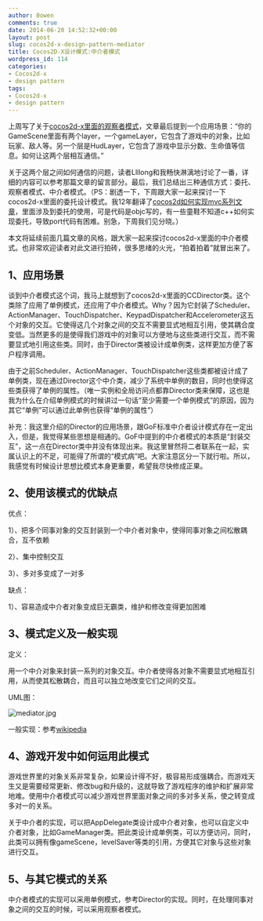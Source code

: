 ```yaml
---
author: 0owen
comments: true
date: 2014-06-20 14:52:32+00:00
layout: post
slug: cocos2d-x-design-pattern-mediator
title: Cocos2D-X设计模式:中介者模式
wordpress_id: 114
categories:
- Cocos2d-x
- design pattern
tags:
- Cocos2d-x
- design pattern
---
```


 
<!-- toc -->
上周写了关于[cocos2d-x里面的观察者模式](http://zilongshanren.com/blog/2014-06-20-cocos2d-x-design-pattern-observer.html)，文章最后提到一个应用场景：“你的GameScene里面有两个layer，一个gameLayer，它包含了游戏中的对象，比如玩家、敌人等。另一个层是HudLayer，它包含了游戏中显示分数、生命值等信息。如何让这两个层相互通信。”

关于这两个层之间如何通信的问题，读者Llllong和我畅快淋漓地讨论了一番，详细的内容可以参考那篇文章的留言部分。最后，我们总结出三种通信方式：委托、观察者模式、中介者模式。（PS：剧透一下，下周跟大家一起来探讨一下cocos2d-x里面的委托设计模式。我12年翻译了[cocos2d如何实现mvc系列文章](http://www.cnblogs.com/andyque/archive/2012/03/11/2390814.html)，里面涉及到委托的使用，可是代码是objc写的，有一些童鞋不知道c++如何实现委托，导致port代码有困难。别急，下周我们见分晓。）

本文将延续前面几篇文章的风格，跟大家一起来探讨cocos2d-x里面的中介者模式。也非常欢迎读者对此文进行拍砖，很多思绪的火光，“拍着拍着”就冒出来了。

<!-- more -->

## 1、应用场景

谈到中介者模式这个词，我马上就想到了cocos2d-x里面的CCDirector类。这个类除了应用了单例模式，还应用了中介者模式。Why？因为它封装了Scheduler、ActionManager、TouchDispatcher、KeypadDispatcher和Accelerometer这五个对象的交互。它使得这几个对象之间的交互不需要显式地相互引用，使其耦合度变低。当然更多的是使得我们游戏中的对象可以方便地与这些类进行交互，而不需要显式地引用这些类。同时，由于Director类被设计成单例类，这样更加方便了客户程序调用。

由于之前Scheduler、ActionManager、TouchDispatcher这些类都被设计成了单例类，现在通过Director这个中介类，减少了系统中单例的数目，同时也使得这些类获得了单例的属性。（唯一实例和全局访问点都靠Director类来保障，这也是我为什么在介绍单例模式的时候讲过一句话“至少需要一个单例模式”的原因，因为其它“单例”可以通过此单例也获得“单例的属性”）

补充：我这里介绍的Director的应用场景，跟GoF标准中介者设计模式存在一定出入，但是，我觉得某些思想是相通的。GoF中提到的中介者模式的本质是“封装交互”，这一点在Director类中并没有体现出来。我这里冒然将二者联系在一起，实属认识上的不足，可能得了所谓的“模式病”吧。大家注意区分一下就行啦。所以，我感觉有时候设计思想比模式本身更重要，希望我尽快修成正果。

## 2、使用该模式的优缺点

优点：

1）、把多个同事对象的交互封装到一个中介者对象中，使得同事对象之间松散耦合，互不依赖

2）、集中控制交互

3）、多对多变成了一对多

缺点：

1）、容易造成中介者对象变成巨无霸类，维护和修改变得更加困难

## 3、模式定义及一般实现

定义：

用一个中介对象来封装一系列的对象交互。中介者使得各对象不需要显式地相互引用，从而使其松散耦合，而且可以独立地改变它们之间的交互。

UML图：

![mediator.jpg](https://zilongshanren.com/img/mediator.jpg)

一般实现：参考[wikipedia](http://en.wikipedia.org/wiki/Mediator_pattern)

## 4、游戏开发中如何运用此模式

游戏世界里的对象关系非常复杂，如果设计得不好，极容易形成强耦合。而游戏天生又是需要经常更新、修改bug和升级的，这就导致了游戏程序的维护和扩展非常地难。使用中介者模式可以减少游戏世界里面对象之间的多对多关系，使之转变成多对一的关系。

关于中介者的实现，可以把AppDelegate类设计成中介者对象，也可以自定义中介者对象，比如GameManager类。把此类设计成单例类，可以方便访问，同时，此类可以拥有像gameScene，levelSaver等类的引用，方便其它对象与这些对象进行交互。

## 5、与其它模式的关系

中介者模式的实现可以采用单例模式，参考Director的实现。同时，在处理同事对象之间的交互的时候，可以采用观察者模式。
